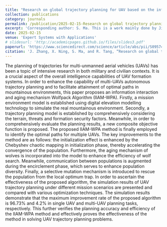 ```yaml
---
title: "Research on global trajectory planning for UAV based on the information interaction and aging mechanism Wolfpack algorithm"
collection: publications
category: journals
permalink: /publication/2025-02-15-Research on global trajectory planning for UAV based on the information interaction and aging mechanism Wolfpack algorithm
excerpt: 'Corresponding author: S. Ma. This is a work mainly done by Jinyu Zhang.'
date: 2025-02-15
venue: 'Expert Systems with Applications'
# slidesurl: 'http://academicpages.github.io/files/slides3.pdf'
paperurl: 'https://www.sciencedirect.com/science/article/abs/pii/S0957417425004890'
citation: 'J. Zhang, X. Ning, S. Ma, and R. Tang, “Research on global trajectory planning for uav based on the information interaction and aging mechanism wolfpack algorithm,” Expert Systems with Applications, p. 126867, 2025.'
---
```


The planning of trajectories for multi-unmanned aerial vehicles (UAVs) has been a topic of intensive research in both military and civilian contexts. It is a crucial aspect of the overall intelligence capabilities of UAV formation systems. In order to enhance the capability of multi-UAVs autonomous trajectory planning and to facilitate attainment of optimal paths in mountainous environments, this paper proposes an information interaction and aging mechanism Wolfpack Algorithm (IIAM-WPA). Firstly, a mission environment model is established using digital elevation modelling technology to simulate the real mountainous environment. Secondly, a trajectory planning model is established by comprehensively considering the terrain, threats and formation security factors. Meanwhile, in order to comprehensively evaluate the planning results, a new composite objective function is proposed. The proposed IIAM-WPA method is finally employed to identify the optimal paths for multiple UAVs. The key improvements to the method are as follows: the initialization effect is enhanced by the Chebyshev chaotic mapping in initialization phase, thereby accelerating the convergence of the population. Furthermore, the aging mechanism of wolves is incorporated into the model to enhance the efficiency of wolf search. Meanwhile, communication between populations is augmented during the encirclement phase, which serves to enhance population diversity. Finally, a selective mutation mechanism is introduced to rescue the population from the local optimum trap. In order to ascertain the effectiveness of the proposed algorithm, the simulation results of UAV trajectory planning under different mission scenarios are presented and compared with various optimization techniques. The simulation results demonstrate that the maximum improvement rate of the proposed algorithm is 96.73% and 4.2% in single UAV and multi-UAV planning tasks, respectively. This further verifies the planning accuracy and efficiency of the IIAM-WPA method and effectively proves the effectiveness of the method in solving UAV trajectory planning problems.